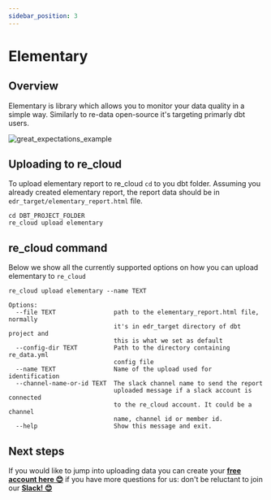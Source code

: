 ```yaml
---
sidebar_position: 3
---
```


# Elementary

## Overview

Elementary is library which allows you to monitor your data quality in a simple way. Similarly to re-data open-source it's targeting primarly dbt users.

![great_expectations_example](/re_cloud/integrations/elementary.png)

## Uploading to re_cloud

To upload elementary report to re_cloud `cd` to you dbt folder. Assuming you already created elementary report, the report data should be in `edr_target/elementary_report.html` file. 

```
cd DBT_PROJECT_FOLDER
re_cloud upload elementary
```

## re_cloud command

Below we show all the currently supported options on how you can upload elementary to `re_cloud`

```
re_cloud upload elementary --name TEXT 

Options:
  --file TEXT                path to the elementary_report.html file, normally
                             it's in edr_target directory of dbt project and
                             this is what we set as default
  --config-dir TEXT          Path to the directory containing re_data.yml
                             config file
  --name TEXT                Name of the upload used for identification
  --channel-name-or-id TEXT  The slack channel name to send the report
                             uploaded message if a slack account is connected
                             to the re_cloud account. It could be a channel
                             name, channel id or member id.
  --help                     Show this message and exit.
```

## Next steps

If you would like to jump into uploading data you can create your **[free account here 😊](https://cloud.getre.io/#/register)** if you have more questions for us: don't be reluctant to join our **[Slack! 😊](https://www.getre.io/slack)**
